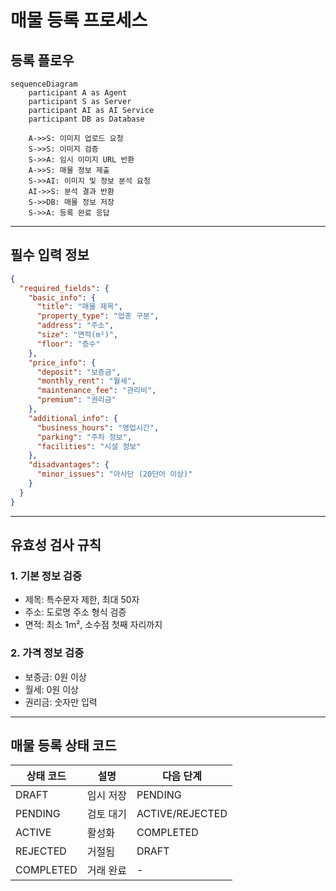 # 매물 등록 프로세스

## 등록 플로우

```mermaid
sequenceDiagram
    participant A as Agent
    participant S as Server
    participant AI as AI Service
    participant DB as Database
    
    A->>S: 이미지 업로드 요청
    S->>S: 이미지 검증
    S->>A: 임시 이미지 URL 반환
    A->>S: 매물 정보 제출
    S->>AI: 이미지 및 정보 분석 요청
    AI->>S: 분석 결과 반환
    S->>DB: 매물 정보 저장
    S->>A: 등록 완료 응답
```

***

## 필수 입력 정보

```json
{
  "required_fields": {
    "basic_info": {
      "title": "매물 제목",
      "property_type": "업종 구분",
      "address": "주소",
      "size": "면적(m²)",
      "floor": "층수"
    },
    "price_info": {
      "deposit": "보증금",
      "monthly_rent": "월세",
      "maintenance_fee": "관리비",
      "premium": "권리금"
    },
    "additional_info": {
      "business_hours": "영업시간",
      "parking": "주차 정보",
      "facilities": "시설 정보"
    },
    "disadvantages": {
      "minor_issues": "아사단 (20단어 이상)"
    }
  }
}
```

***

## 유효성 검사 규칙

### 1. 기본 정보 검증

* 제목: 특수문자 제한, 최대 50자
* 주소: 도로명 주소 형식 검증
* 면적: 최소 1m², 소수점 첫째 자리까지

### 2. 가격 정보 검증

* 보증금: 0원 이상
* 월세: 0원 이상
* 권리금: 숫자만 입력

***

## 매물 등록 상태 코드

| 상태 코드     | 설명    | 다음 단계           |
| --------- | ----- | --------------- |
| DRAFT     | 임시 저장 | PENDING         |
| PENDING   | 검토 대기 | ACTIVE/REJECTED |
| ACTIVE    | 활성화   | COMPLETED       |
| REJECTED  | 거절됨   | DRAFT           |
| COMPLETED | 거래 완료 | -               |
